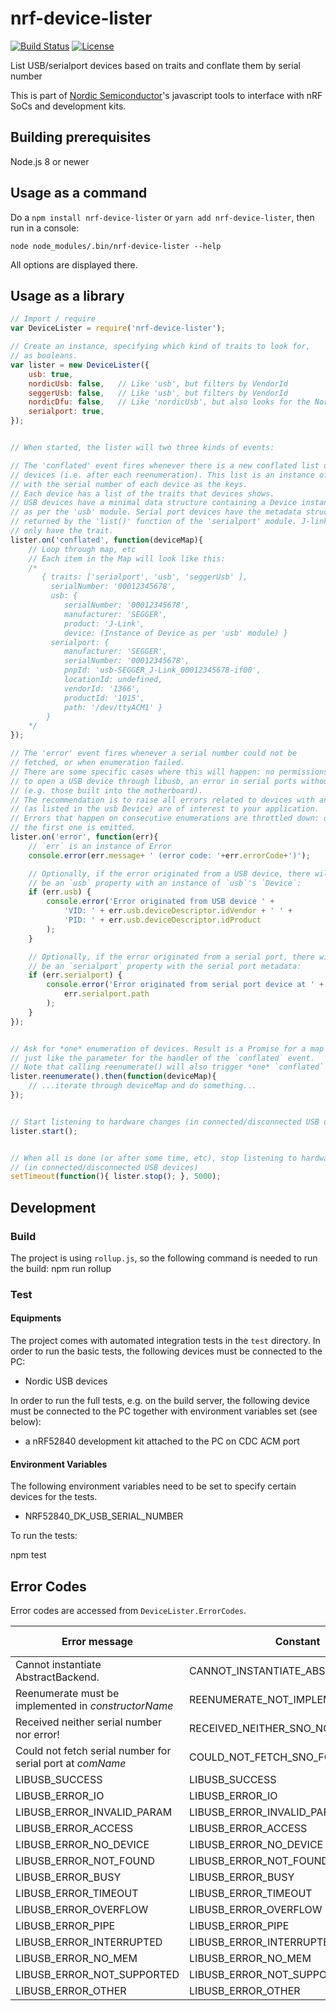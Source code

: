 
# nrf-device-lister

[![Build Status](https://dev.azure.com/NordicSemiconductor/Wayland/_apis/build/status/nrf-device-lister-js?branchName=master)](https://dev.azure.com/NordicSemiconductor/Wayland/_build/latest?definitionId=13&branchName=master)
[![License](https://img.shields.io/badge/license-Modified%20BSD%20License-blue.svg)](LICENSE)

List USB/serialport devices based on traits and conflate them by serial number

This is part of [Nordic Semiconductor](http://www.nordicsemi.com/)'s javascript tools to
interface with nRF SoCs and development kits.

## Building prerequisites

Node.js 8 or newer

## Usage as a command

Do a `npm install nrf-device-lister` or `yarn add nrf-device-lister`, then run in a console:

`node node_modules/.bin/nrf-device-lister --help`

All options are displayed there.

## Usage as a library

```js
// Import / require
var DeviceLister = require('nrf-device-lister');

// Create an instance, specifying which kind of traits to look for,
// as booleans.
var lister = new DeviceLister({
    usb: true,
    nordicUsb: false,   // Like 'usb', but filters by VendorId
    seggerUsb: false,   // Like 'usb', but filters by VendorId
    nordicDfu: false,   // Like 'nordicUsb', but also looks for the Nordic DFU trigger interface
    serialport: true,
});


// When started, the lister will two three kinds of events:

// The 'conflated' event fires whenever there is a new conflated list of
// devices (i.e. after each reenumeration). This list is an instance of Map,
// with the serial number of each device as the keys.
// Each device has a list of the traits that devices shows.
// USB devices have a minimal data structure containing a Device instance,
// as per the 'usb' module. Serial port devices have the metadata structure
// returned by the 'list()' function of the 'serialport' module. J-link probes
// only have the trait.
lister.on('conflated', function(deviceMap){
    // Loop through map, etc
    // Each item in the Map will look like this:
    /*
       { traits: ['serialport', 'usb', 'seggerUsb' ],
         serialNumber: '00012345678',
         usb: {
            serialNumber: '00012345678',
            manufacturer: 'SEGGER',
            product: 'J-Link',
            device: (Instance of Device as per 'usb' module) }
         serialport: {
            manufacturer: 'SEGGER',
            serialNumber: '00012345678',
            pnpId: 'usb-SEGGER_J-Link_00012345678-if00',
            locationId: undefined,
            vendorId: '1366',
            productId: '1015',
            path: '/dev/ttyACM1' }
        }
    */
});

// The 'error' event fires whenever a serial number could not be
// fetched, or when enumeration failed.
// There are some specific cases where this will happen: no permissions
// to open a USB device through libusb, an error in serial ports without a serial number
// (e.g. those built into the motherboard).
// The recommendation is to raise all errors related to devices with any USB trait only if their Product ID/Vendor ID
// (as listed in the usb Device) are of interest to your application.
// Errors that happen on consecutive enumerations are throttled down: only
// the first one is emitted.
lister.on('error', function(err){
    // `err` is an instance of Error
    console.error(err.message+ ' (error code: '+err.errorCode+')');

    // Optionally, if the error originated from a USB device, there will
    // be an `usb` property with an instance of `usb`'s `Device`:
    if (err.usb) {
        console.error('Error originated from USB device ' +
            'VID: ' + err.usb.deviceDescriptor.idVendor + ' ' +
            'PID: ' + err.usb.deviceDescriptor.idProduct
        );
    }

    // Optionally, if the error originated from a serial port, there will
    // be an `serialport` property with the serial port metadata:
    if (err.serialport) {
        console.error('Error originated from serial port device at ' +
            err.serialport.path
        );
    }
});


// Ask for *one* enumeration of devices. Result is a Promise for a map of devices,
// just like the parameter for the handler of the `conflated` event.
// Note that calling reenumerate() will also trigger *one* `conflated` event.
lister.reenumerate().then(function(deviceMap){
    // ...iterate through deviceMap and do something...
});


// Start listening to hardware changes (in connected/disconnected USB devices).
lister.start();


// When all is done (or after some time, etc), stop listening to hardware changes
// (in connected/disconnected USB devices)
setTimeout(function(){ lister.stop(); }, 5000);

```

## Development

### Build

The project is using `rollup.js`, so the following command is needed to run the build:
    npm run rollup

### Test

#### Equipments

The project comes with automated integration tests in the `test` directory.
In order to run the basic tests, the following devices must be connected to the PC:

* Nordic USB devices

In order to run the full tests, e.g. on the build server,
the following device must be connected to the PC together with environment variables set (see below):

* a nRF52840 development kit attached to the PC on CDC ACM port

#### Environment Variables

The following environment variables need to be set to specify certain devices for the tests.

* NRF52840_DK_USB_SERIAL_NUMBER

To run the tests:

npm test

## Error Codes

Error codes are accessed from `DeviceLister.ErrorCodes`.

Error message                                                   |Constant                          | Error code
----------------------------------------------------------------|----------------------------------|-------------
Cannot instantiate AbstractBackend.                             |CANNOT_INSTANTIATE_ABSTRACTBACKEND| 0
Reenumerate must be implemented in _constructorName_            |REENUMERATE_NOT_IMPLEMENTED       | 1
Received neither serial number nor error!                       |RECEIVED_NEITHER_SNO_NOR_ERROR    | 2
Could not fetch serial number for serial port at _comName_      |COULD_NOT_FETCH_SNO_FOR_PORT      | 3
LIBUSB_SUCCESS                                                  |LIBUSB_SUCCESS                    | 100
LIBUSB_ERROR_IO                                                 |LIBUSB_ERROR_IO                   | 101
LIBUSB_ERROR_INVALID_PARAM                                      |LIBUSB_ERROR_INVALID_PARAM        | 102
LIBUSB_ERROR_ACCESS                                             |LIBUSB_ERROR_ACCESS               | 103
LIBUSB_ERROR_NO_DEVICE                                          |LIBUSB_ERROR_NO_DEVICE            | 104
LIBUSB_ERROR_NOT_FOUND                                          |LIBUSB_ERROR_NOT_FOUND            | 105
LIBUSB_ERROR_BUSY                                               |LIBUSB_ERROR_BUSY                 | 106
LIBUSB_ERROR_TIMEOUT                                            |LIBUSB_ERROR_TIMEOUT              | 107
LIBUSB_ERROR_OVERFLOW                                           |LIBUSB_ERROR_OVERFLOW             | 108
LIBUSB_ERROR_PIPE                                               |LIBUSB_ERROR_PIPE                 | 109
LIBUSB_ERROR_INTERRUPTED                                        |LIBUSB_ERROR_INTERRUPTED          | 110
LIBUSB_ERROR_NO_MEM                                             |LIBUSB_ERROR_NO_MEM               | 111
LIBUSB_ERROR_NOT_SUPPORTED                                      |LIBUSB_ERROR_NOT_SUPPORTED        | 112
LIBUSB_ERROR_OTHER                                              |LIBUSB_ERROR_OTHER                | 113
